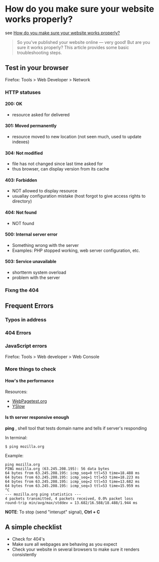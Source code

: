 # How do you make sure your website works properly?

see [How do you make sure your website works properly?](https://developer.mozilla.org/en-US/docs/Learn/Common_questions/Checking_that_your_web_site_is_working_properly)

> So you've published your website online — very good! But are you sure it works properly? This article provides some basic troubleshooting steps.

## Test in your browser

Firefox: Tools > Web Developer > Network

### HTTP statuses

#### 200: OK

- resource asked for delivered

#### 301: Moved permanently

- resource moved to new location (not seen much, used to update indexes)

#### 304: Not modified

- file has not changed since last time asked for
- thus browser, can display version from its cache

#### 403: Forbidden

- NOT allowed to display resource
- usuallay configuration mistake (host forgot to give access rights to directory)

#### 404: Not found

- NOT found

#### 500: Internal server error

- Something wrong with the server
- Examples: PHP stopped working, web server configuration, etc.

#### 503: Service unavailable

- shortterm system overload
- problem with the server

### Fixng the 404

## Frequent Errors

### Typos in address

### 404 Errors

### JavaScript errors

Firefox: Tools > Web developer > Web Console

### More things to check

#### How's the performance

Resources:

- [WebPagetest.org](https://www.webpagetest.org/)
- [YSlow](http://yslow.org/)

#### Is th server responsive enough

**ping** , shell tool that tests domain name and tells if server's responding

In terminal:

```vim
$ ping mozilla.org
```

Example:

```vim
ping mozilla.org
PING mozilla.org (63.245.208.195): 56 data bytes
64 bytes from 63.245.208.195: icmp_seq=0 ttl=53 time=18.488 ms
64 bytes from 63.245.208.195: icmp_seq=1 ttl=53 time=18.223 ms
64 bytes from 63.245.208.195: icmp_seq=2 ttl=53 time=13.682 ms
64 bytes from 63.245.208.195: icmp_seq=3 ttl=53 time=15.959 ms
^C
--- mozilla.org ping statistics ---
4 packets transmitted, 4 packets received, 0.0% packet loss
round-trip min/avg/max/stddev = 13.682/16.588/18.488/1.944 ms
```

**NOTE**: To stop (send "interupt" signal), **Ctrl + C**

## A simple checklist

- Check for 404's
- Make sure all webpages are behaving as you expect
- Check your website in several browsers to make sure it renders consistently
